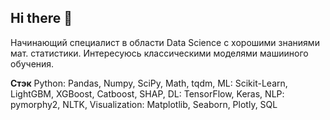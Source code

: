 ## Hi there 👋
Начинающий специалист в области Data Science с хорошими знаниями мат. статистики. Интересуюсь классическими моделями машииного обучения.

__Стэк__
Python: Pandas, Numpy, SciPy, Math, tqdm, ML: Scikit-Learn, LightGBM, XGBoost, Catboost, SHAP, DL: TensorFlow, Keras, NLP: pymorphy2, NLTK, Visualization: Matplotlib, Seaborn, Plotly, SQL
<!--
**FedorRU/FedorRU** is a ✨ _special_ ✨ repository because its `README.md` (this file) appears on your GitHub profile.

Here are some ideas to get you started:

- 🔭 I’m currently working on ...
- 🌱 I’m currently learning ...
- 👯 I’m looking to collaborate on ...
- 🤔 I’m looking for help with ...
- 💬 Ask me about ...
- 📫 How to reach me: ...
- 😄 Pronouns: ...
- ⚡ Fun fact: ...
-->
